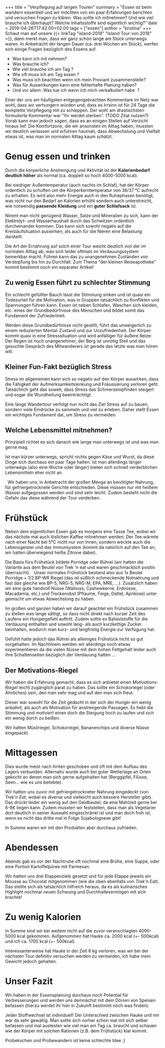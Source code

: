 +++
title = "Verpflegung auf langen Touren"
summary = "Essen ist beim wandern essentiell und wir möchten von ein paar Erfahrungen berichten und versuchen Fragen zu klären. Was sollte ich mitnehmen? Und wie viel brauche ich überhaupt? Welche Inhaltsstoffe sind eigentlich wichtig?"
date = 2019-04-26T17:42:00+02:00
tags = ["essen"]
author = "kristina"
+++
Schaut man auf unsere {{< linkTag "island-2018" "Island Tour von 2018" >}}, dann merkt man, dass wir ganz schön lange am Stück unterwegs waren.
In Anbetracht der langen Dauer (ca. drei Wochen am Stück), werfen sich einige Fragen bezüglich des Essens auf.

* Was kann ich mit nehmen?
* Was brauche ich?
* Wie viel brauche ich am Tag ?
* Wie oft muss ich am Tag essen ?
* Was muss ich beachten wenn ich mein Proviant zusammenstelle?
* Was für Auswirkungen kann eine fehlerhafte Planung haben?
* Und vor allem: Was tue ich wenn ich mich verkalkuliert habe  ?

Einer der uns am häufigsten entgegengebrachten Kommentare im Netz war wohl, dass wir verhungern würden und, dass es Irrsinn ist für 24 Tage die komplette Verpflegung mit zu schleppen.
Der wohl am drastischsten formulierte Kommentar war "Ihr werdet sterben". (TODO Zitat nutzen?)
Vorab kann man jedoch sagen, dass es an einigen Stellen auf Verzicht hinaus lief.
Die Komfortzone, die wir ansonsten im Alltag haben, mussten wir deutlich verlassen und erfuhren hautnah, dass Abwechslung und Vielfalt etwas ist, was man im normalen Alltag kaum schätzt.

# Genug essen und trinken
Durch die körperliche Anstrengung und Aktivität ist der **Kalorienbedarf deutlich höher** als normal (ca. doppelt so hoch 4000-5000 kcal).

Bei niedriger Außentemperatur (auch nachts im Schlaf), hat der Körper ordentlich zu schuften um die Körperkerntemperatur von 36/37 °C aufrecht zu erhalten.
Es wird also mehr Energie auch in den Ruhephasen benötigt, was nicht nur den Bedarf an Kalorien erhöht sondern auch unterstreicht, wie notwendig **passende Kleidung** und ein **guter Schlafsack** ist.

Nimmt man nicht genügend Wasser, Salze und Mineralien zu sich, kann der Elektrolyt- und Wasserhaushalt durch das Schwitzen ordentlich durcheinander kommen.
Das kann sich sowohl negativ auf die Kreislaufsituation auswirken, als auch für die Nieren eine Belastung darstellt.     

Die Art der Ernährung auf solch einer Tour weicht deutlich von der im normalen Alltag ab, was sich leider oftmals im Verdauungssystem bemerkbar macht.
Führen kann das zu unangenehmen Zuständen von Verstopfung bis hin zu Durchfall.
Zum Thema "der kleinen Reiseapotheke" kommt bestimmt noch ein separater Artikel!     

## Zu wenig Essen führt zu schlechter Stimmung
Ein schlecht gefüllter Bauch lässt die Stimmung sinken und ist quasi ein Todesurteil für die Motivation, was in Gruppen tatsächlich zu Konflikten und Spannungen führen kann.
Essen ist neben Schlafen, Waschen sich kleiden, etc. eines der Grundbedürfnisse des Menschen und bildet somit das Fundament der Zufriedenheit.

Werden diese Grundbedürfnisse nicht gestillt, führt das unweigerlich zu einem reduzierten Mental-Zustand und zur Unzufriedenheit.
Der Körper kommt quasi in eine Stresssituation und wird anfälliger für äußere Reize:
Der Regen ist noch unangenehmer, der Berg ist unnötig Steil und das gesuchte Gespräch des Mitwanderers ist gerade das letzte was man hören will.     

## Kleiner Fun-Fakt bezüglich Stress
Stress im allgemeinen kann sich so negativ auf den Körper auswirken, dass die Fähigkeit der Aufmerksamkeitslenkung und Fokussierung verloren geht.
Tatsächlich geht das soweit, dass Stress das Schmerzempfinden steigert und sogar die Wundheilung beeinträchtigt.

Eine lange Wandertour verfolgt nun nicht das Ziel Stress auf zu bauen, sondern viele Eindrücke zu sammeln und viel zu erleben.
Daher stellt Essen ein wichtiges Fundament dar, um Stress zu vermeiden.

## Welche Lebensmittel mitnehmen?
Prinzipiell richtet es sich danach wie lange man unterwegs ist und was man gerne mag.

Ist man kürzer unterwegs, spricht nichts gegen Käse und Wurst, da diese Dinge sich durchaus ein paar Tage halten.
Ist man allerdings länger unterwegs (also eine Woche oder länger) bieten sich schnell verderblichen Lebensmitteln eher nicht an.

  Wir haben uns, in Anbetracht der großen Menge an benötigter Nahrung, für gefriergetrocknete Gerichte entschieden.
Diese müssen nur mit heißem Wasser aufgegossen werden und sind sehr leicht.
Zudem besteht nicht die Gefahr das diese während der Tour verderben.

# Frühstück
Neben dem eigentlichen Essen gab es morgens eine Tasse Tee, wobei wir das nächste mal auch löslichen Kaffee mitnehmen werden.
Der Tee wärmte nach einer Nacht bei 5°C nicht nur von Innen, sondern weckte auch die Lebensgeister und das Immunsystem (kommt da natürlich auf den Tee an, wir hatten überwiegend heiße Zitrone dabei).

Die Basis fürs Frühstück bildete Porridge oder Rührei (wir hatten die Variante aus dem Beutel von Trek 'n eat und waren geschmacklich positiv überrascht).  
Unser normales Frühstück bestand also aus 1x Beutel Porridge + 1/2  BP-WR Riegel (das ist süßlich schmeckende Notnahrung und fast das gleiche wie BP-5, NRG-5, NRG-M, EPA, MRE, ...).
Zusätzlich haben wir eine gute handvoll Nüsse (Walnuss, Cashewkerne, Erdnüsse, Macadamia, etc.) und Trockenobst (Pflaume, Feige, Dattel, Aprikose) unter gemischt um etwas Abwechslung zu haben.

Im großen und ganzen haben wir darauf geachtet ein Frühstück zusammen zu stellen was lange sättigt, so dass nicht direkt nach kurzer Zeit des Laufens ein Hungergefühl auftritt.
Zudem sollte es Ballaststoffe für die Verdauung enthalten und sowohl lang- als auch kurzkettige Zucker beinhalten, wodurch man kurz- und langfristig Energie zur Verfügung hat.

Gefühlt hatte jedoch das Rührei als alleiniges Frühstück nicht so gut vorgehalten.
Im Nachhinein werden wir allerdings noch etwas experimentieren da die vielen Nüsse mit dem hohen Fettgehalt leider auch ihre Schattenseiten bezüglich der Verdauung hatten ...

## Der Motivations-Riegel
Wir haben die Erfahrung gemacht, dass es sich anbietet einen _Motivations-Riegel_ leicht zugänglich parat zu haben.
Das sollte ein Schokoriegel (oder Ähnliches) sein, den man sehr mag und auf den man sich freut.

Dieser war sowohl für die Zeit gedacht in der sich der Hunger ein wenig anbahnt, als auch als Motivation für anstrengende Passagen.
Es hebt die Stimmung und _motiviert_ einen doch die Steigung hoch zu laufen und sich ein wenig durch zu beißen.

Wir hatten Müsliriegel, Schokoriegel, Bananenchips und diverse Nüsse eingepackt.

# Mittagessen
Dies wurde meist nach hinten geschoben und oft mit dem Aufbau des Lagers verbunden.
Alternativ wurde auch bei guter Wetterlage an Orten gekocht an denen man sich gerne aufgehalten hat (Berggipfel, Flüsse, Seen... wie es uns beliebte).

Wir hatten uns zuvor mit gefriergetrockneter Nahrung eingedeckt (von _Trek'n Eat_, wobei es diverse und vielleicht auch bessere Hersteller gibt).
Das drückt leider ein wenig auf den Geldbeutel, da eine Mahlzeit gerne bei 6-8€ liegen kann.
Zudem mussten wir feststellen, dass man als Vegetarier dort deutlich in seiner Auswahl eingeschränkt ist und man doch froh ist, wenn es nicht das dritte mal in Folge Sojabolognese gibt!

In Summe waren wir mit den Produkten aber durchaus zufrieden.

# Abendessen
Abends gab es vor der Nachtruhe oft nochmal eine Brühe, eine Suppe, oder eine Portion Kartoffelpüree mit Parmesan.

Wir hatten uns drei Etappenziele gesetzt und für jede Etappe jeweils ein Mousse au Chocolat mitgenommen (wie die oben ebenfalls von _Trak'n Eat_).
Das stellte sich als tatsächlich hilfreich heraus, da es als kulinarisches Highlight nochmal neuen Schwung und Durchhaltevermögen mit sich brachte!

# Zu wenig Kalorien
In Summe sind wir bei weitem nicht auf die zuvor veranschlagten 4000-5000 kcal gekommen.
Aufgenommen hat Hauke ca. 2000 kcal (+- 500kcal) und ich ca. 1700 kcal (+- 500kcal).

Interessanterweise hat Hauke in der Zeit 8 kg verloren, was wir bei der nächsten Tour definitiv versuchen werden zu vermeiden, ich habe mein Gewicht jedoch gehalten.

# Unser Fazit
Wir haben in der Essensplanung durchaus noch Potential für Verbesserungen und werden uns demnächst mit dem Dörren von Speisen befassen (hierzu werdet ihr hier in Zukunft bestimmt noch was finden).

Jeder Stoffwechsel ist individuell!
Der Unterschied zwischen Hauke und mir war da sehr gewaltig.
Man sollte sich vorher schon mal mit sich selber befassen und mal austesten wie viel man am Tag ca. braucht und schauen wie der Körper mit solchen Rationen (z.B. dem Frühstück) klar kommt.

Probekochen und Probewandern ist keine schlechte Idee ;)

